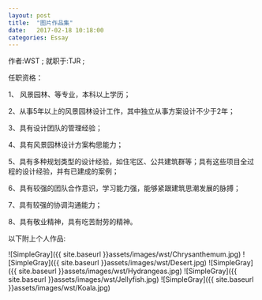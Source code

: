 ```yaml
---
layout: post
title:  "图片作品集"
date:   2017-02-18 10:18:00
categories: Essay
---
```



作者:WST ; 就职于:TJR ;

任职资格：

1、 风景园林、等专业，本科以上学历；

2、从事5年以上的风景园林设计工作，其中独立从事方案设计不少于2年；

3、具有设计团队的管理经验；

4、具有风景园林设计方案构思能力；

5、具有多种规划类型的设计经验，如住宅区、公共建筑群等；具有这些项目全过程的设计经验，并有已建成的案例；

6、具有较强的团队合作意识，学习能力强，能够紧跟建筑思潮发展的脉搏；

7、具有较强的协调沟通能力；

8、具有敬业精神，具有吃苦耐劳的精神。

以下附上个人作品:

![SimpleGray]({{ site.baseurl }}assets/images/wst/Chrysanthemum.jpg)
![SimpleGray]({{ site.baseurl }}assets/images/wst/Desert.jpg)
![SimpleGray]({{ site.baseurl }}assets/images/wst/Hydrangeas.jpg)
![SimpleGray]({{ site.baseurl }}assets/images/wst/Jellyfish.jpg)
![SimpleGray]({{ site.baseurl }}assets/images/wst/Koala.jpg)

